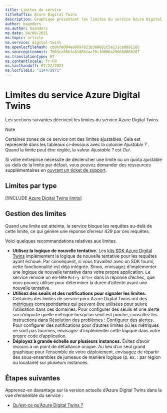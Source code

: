 ```yaml
---
title: Limites du service
titleSuffix: Azure Digital Twins
description: Graphique présentant les limites du service Azure Digital Twins.
author: baanders
ms.author: baanders
ms.date: 04/08/2021
ms.topic: article
ms.service: digital-twins
ms.openlocfilehash: cb86fe0d4a99897821b389682c5a131ce0b9118c
ms.sourcegitcommit: 7d63ce88bfe8188b1ae70c3d006a29068d066287
ms.translationtype: HT
ms.contentlocale: fr-FR
ms.lasthandoff: 07/22/2021
ms.locfileid: "114472871"
---
```

# <a name="azure-digital-twins-service-limits"></a>Limites du service Azure Digital Twins

Les sections suivantes décrivent les limites du service Azure Digital Twins.

> [!NOTE]
> Certaines zones de ce service ont des limites ajustables. Cela est représenté dans les tableaux ci-dessous avec la colonne *Ajustable ?* . Quand la limite peut être réglée, la valeur *Ajustable ?* est *Oui*.
>
> Si votre entreprise nécessite de déclencher une limite ou un quota ajustable au-delà de la limite par défaut, vous pouvez demander des ressources supplémentaires en [ouvrant un ticket de support](https://ms.portal.azure.com/#blade/Microsoft_Azure_Support/HelpAndSupportBlade/newsupportrequest).

## <a name="limits-by-type"></a>Limites par type

[!INCLUDE [Azure Digital Twins limits](../../includes/digital-twins-limits.md)]

## <a name="working-with-limits"></a>Gestion des limites

Quand une limite est atteinte, le service bloque les requêtes au-delà de cette limite, ce qui génère une réponse d’erreur 429 par ces requêtes.

Voici quelques recommandations relatives aux limites.
* **Utilisez la logique de nouvelle tentative.** Les [kits SDK Azure Digital Twins](concepts-apis-sdks.md) implémentent la logique de nouvelle tentative pour les requêtes ayant échoué. Par conséquent, si vous travaillez avec un SDK fourni, cette fonctionnalité est déjà intégrée. Sinon, envisagez d’implémenter une logique de nouvelle tentative dans votre propre application. Le service renvoie un en-tête `Retry-After` dans la réponse d’échec, que vous pouvez utiliser pour déterminer la durée d’attente avant une nouvelle tentative.
* **Utilisez des seuils et des notifications pour signaler les limites.** Certaines des limites de service pour Azure Digital Twins ont des [métriques](troubleshoot-metrics.md) correspondantes qui peuvent être utilisées pour suivre l’utilisation dans ces domaines. Pour configurer des seuils et une alerte sur n’importe quelle métrique lorsqu’un seuil est proche, consultez les instructions dans [Résolution des problèmes : Configurer des alertes](troubleshoot-alerts.md). Pour configurer des notifications pour d’autres limites où les métriques ne sont pas fournies, envisagez d’implémenter cette logique dans votre propre code d’application.
* **Déployez à grande échelle sur plusieurs instances.** Évitez d’avoir recours à un point de défaillance unique. Au lieu d’un seul grand graphique pour l’ensemble de votre déploiement, envisagez de répartir des sous-ensembles de jumeaux de manière logique (p. ex. : par région ou locataire) sur plusieurs instances. 

## <a name="next-steps"></a>Étapes suivantes

Apprenez-en davantage sur la version actuelle d’Azure Digital Twins dans la vue d’ensemble du service :
* [Qu’est-ce qu’Azure Digital Twins ?](overview.md)

